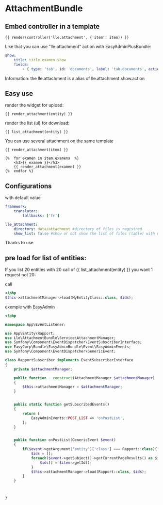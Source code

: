 # AttachmentBundle

## Embed controller in a template

```twig
{{ render(controller('lle.attachment', {'item': item)) }}
```

Like that you can use "lle.attachment" action with EasyAdminPlusBundle:

```yaml
show:
    title: title.examen.show
    fields:
        - { type: 'tab', id: 'documents', label: 'tab.documents', action: 'lle.attachment'}
```

Information: the lle.attachment is a alias of lle.attachment.show.action

## Easy use

render the widget for upload:
```twig
{{ render_attachment(entity) }}
```

render the list (ul) for download:
```twig
{{ list_attachment(entity) }}
```


You can use several attachment on the same template

```twig
{{ render_attachment(item) }}

{%  for examen in item.examens  %}
    <h3>{{ examen }}</h3>
    {{ render_attachment(examen) }}
{%  endfor %}
```

## Configurations

with default value

```yaml
framework:
    translator:
        fallbacks: ['fr']

lle_attachment:
    directory: data/attachment #directory of files is registred
    show_list: false #show or not show the list of files (table) with uploader widget
```

Thanks to use

## pre load for list of entities:

If you list 20 entities with 20 call of {{ list_attachment(entity) }} you want 1 request not 20:

call 
```php
<?php
$this->attachmentManager->load(MyEntityClass::class, $ids);
```

exemple with EasyAdmin
```php
<?php

namespace App\EventListener;

use App\Entity\Rapport;
use Lle\AttachmentBundle\Service\AttachmentManager;
use Symfony\Component\EventDispatcher\EventSubscriberInterface;
use EasyCorp\Bundle\EasyAdminBundle\Event\EasyAdminEvents;
use Symfony\Component\EventDispatcher\GenericEvent;

class RapportSubscriber implements EventSubscriberInterface
{
    private $attachmentManager;

    public function __construct(AttachmentManager $attachmentManager)
    {
        $this->attachmentManager = $attachmentManager;
    }


    public static function getSubscribedEvents()
    {
        return [
            EasyAdminEvents::POST_LIST => 'onPostList',
        ];
    }


    public function onPostList(GenericEvent $event)
    {
        if($event->getArgument('entity')['class'] === Rapport::class){
            $ids = [];
            foreach($event->getSubject()->getCurrentPageResults() as $item){
                $ids[] = $item->getId();
            }
            $this->attachmentManager->load(Rapport::class, $ids);
        }
    }



}

```